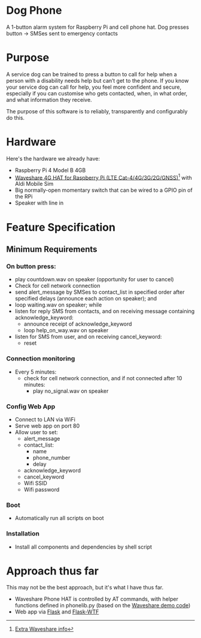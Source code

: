 # Dog Phone
A 1-button alarm system for Raspberry Pi and cell phone hat. Dog presses button -> SMSes sent to emergency contacts

# Purpose

A service dog can be trained to press a button to call for help when a person with a disability needs help but can’t get to the phone. If you know your service dog can call for help, you feel more confident and secure, especially if you can customise who gets contacted, when, in what order, and what information they receive.

The purpose of this software is to reliably, transparently and configurably do this.

# Hardware

Here's the hardware we already have:

- Raspberry Pi 4 Model B 4GB
- [Waveshare 4G HAT for Raspberry Pi (LTE Cat-4/4G/3G/2G/GNSS)](https://core-electronics.com.au/waveshare-4g-hat-for-raspberry-pi-lte-cat-4-4g-3g-2g-gnss.html)[^1] with Aldi Mobile Sim
- Big normally-open momentary switch that can be wired to a GPIO pin of the RPi
- Speaker with line in

[^1]: [Extra Waveshare info](https://www.waveshare.com/wiki/SIM7600E-H_4G_HAT)

# Feature Specification

## Minimum Requirements


### On button press:
- play countdown.wav on speaker (opportunity for user to cancel)
- Check for cell network connection
- send alert_message by SMSes to contact_list in specified order after specified delays (announce each action on speaker); and
- loop waiting.wav on speaker; while
- listen for reply SMS from contacts, and on receiving message containing acknowledge_keyword:
  - announce receipt of acknowledge_keyword
  - loop help_on_way.wav on speaker
- listen for SMS from user, and on receiving cancel_keyword:
  - reset

### Connection monitoring
- Every 5 minutes:
  - check for cell network connection, and if not connected after 10 minutes:
    - play no_signal.wav on speaker

### Config Web App
- Connect to LAN via WiFi
- Serve web app on port 80
- Allow user to set:
  - alert_message
  - contact_list:
    - name
    - phone_number
    - delay
  -  acknowledge_keyword
  -  cancel_keyword
  - Wifi SSID
  - Wifi password

### Boot
- Automatically run all scripts on boot

### Installation
- Install all components and dependencies by shell script

# Approach thus far
This may not be the best approach, but it's what I have thus far.

- Waveshare Phone HAT is controlled by AT commands, with helper functions defined in phonelib.py (based on the [Waveshare demo code](https://www.waveshare.com/w/upload/2/29/SIM7600X-4G-HAT-Demo.7z))
- Web app via [Flask](https://flask.palletsprojects.com/en/2.2.x/) and [Flask-WTF](https://flask-wtf.readthedocs.io/en/1.0.x/)
